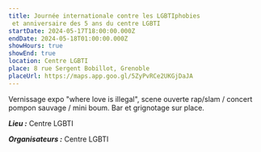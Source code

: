 ```yaml
---
title: Journée internationale contre les LGBTIphobies
 et anniversaire des 5 ans du centre LGBTI
startDate: 2024-05-17T18:00:00.000Z
endDate: 2024-05-18T01:00:00.000Z
showHours: true
showEnd: true
location: Centre LGBTI
place: 8 rue Sergent Bobillot, Grenoble
placeUrl: https://maps.app.goo.gl/5ZyPvRCe2UKGjDaJA
---
```




Vernissage expo "where love is illegal", scene ouverte rap/slam / concert pompon sauvage / mini boum. Bar et grignotage sur place.

***Lieu :*** Centre LGBTI



***Organisateurs :*** Centre LGBTI



